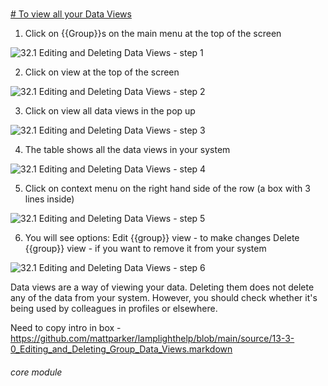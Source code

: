 # 

[# To view all your Data Views](https://new.lamplight.online/en/view/list/what/group/title/1)
1. Click on {{Group}}s on the main menu at the top of the screen

![32.1 Editing and Deleting Data Views - step 1](32.1_Editing_and_Deleting_Data_Views_im_1.png)

2. Click on view at the top of the screen

![32.1 Editing and Deleting Data Views - step 2](32.1_Editing_and_Deleting_Data_Views_im_2.png)

3. Click on view all data views in the pop up

![32.1 Editing and Deleting Data Views - step 3](32.1_Editing_and_Deleting_Data_Views_im_3.png)

4. The table shows all the data views in your system

![32.1 Editing and Deleting Data Views - step 4](32.1_Editing_and_Deleting_Data_Views_im_4.png)

5. Click on context menu on the right hand side of the row (a box with 3 lines inside)

![32.1 Editing and Deleting Data Views - step 5](32.1_Editing_and_Deleting_Data_Views_im_5.png)

6. You will see options:
Edit {{group}} view - to make changes
Delete {{group}} view - if you want to remove it from your system

![32.1 Editing and Deleting Data Views - step 6](32.1_Editing_and_Deleting_Data_Views_im_6.png)

Data views are a way of viewing your data. Deleting them does not delete any of the data from your system. However, you should check whether it&#039;s being used by colleagues in profiles or elsewhere.

Need to copy intro in box - https://github.com/mattparker/lamplighthelp/blob/main/source/13-3-0_Editing_and_Deleting_Group_Data_Views.markdown

###### core module